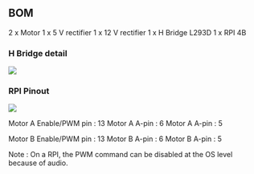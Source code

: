 ## BOM
 2 x Motor
 1 x 5 V rectifier
 1 x 12 V rectifier
 1 x H Bridge L293D
 1 x RPI 4B


### H Bridge detail

 <img src="./doc/img/L298N.png">
 
### RPI Pinout

<img src="./doc/img/RPI4-GPIO.png">

Motor A Enable/PWM pin : 13
Motor A A-pin : 6
Motor A A-pin : 5

Motor B Enable/PWM pin : 13
Motor B A-pin : 6
Motor B A-pin : 5

Note : On a RPI, the PWM command can be disabled at the OS level because of audio.